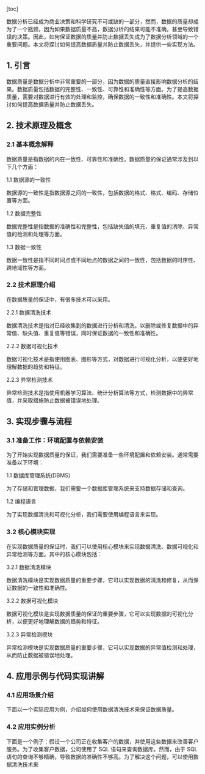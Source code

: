 
[toc]                    
                
                
数据分析已经成为商业决策和科学研究不可或缺的一部分，然而，数据的质量却成为了一个瓶颈，因为如果数据质量不高，数据分析的结果可能不准确，甚至导致错误的决策。因此，如何保证数据的质量并防止数据丢失成为了数据分析领域的一个重要问题。本文将探讨如何提高数据质量并防止数据丢失，并提供一些实现方法。

## 1. 引言

数据质量是数据分析中非常重要的一部分，因为数据的质量直接影响数据分析的结果。数据质量包括数据的完整性、一致性、可靠性和准确性等方面。为了提高数据质量，需要对数据进行有效的处理和监控，确保数据的一致性和准确性。本文将探讨如何提高数据质量并防止数据丢失。

## 2. 技术原理及概念

### 2.1 基本概念解释

数据质量是指数据的内在一致性、可靠性和准确性。数据质量的保证通常涉及到以下几个方面：

1.1 数据源的一致性

数据源的一致性是指数据源之间的一致性，包括数据的格式、格式、编码、存储位置等方面。

1.2 数据完整性

数据完整性是指数据的准确性和完整性，包括缺失值的填充、重复值的消除、异常值的检测和处理等方面。

1.3 数据一致性

数据一致性是指不同时间点或不同地点的数据之间的一致性，包括数据的时序性、跨地域性等方面。

### 2.2 技术原理介绍

在数据质量的保证中，有很多技术可以采用。

2.2.1 数据清洗技术

数据清洗技术是指对已经收集到的数据进行分析和清洗，以删除或修复数据中的异常值、缺失值、重复值等错误，同时保证数据的一致性和准确性。

2.2.2 数据可视化技术

数据可视化技术是指使用图表、图形等方式，对数据进行可视化分析，以便更好地理解数据的趋势和特征。

2.2.3 异常检测技术

异常检测技术是指使用机器学习算法、统计分析算法等方式，检测数据中的异常值，并采取措施防止数据被错误地处理。

## 3. 实现步骤与流程

### 3.1 准备工作：环境配置与依赖安装

为了开始实现数据质量的保证，我们需要准备一些环境配置和依赖安装。通常需要准备以下环境：

1.1 数据库管理系统(DBMS)

为了存储和管理数据，我们需要一个数据库管理系统来支持数据存储和查询。

1.2 编程语言

为了实现数据清洗和可视化分析，我们需要使用编程语言来实现。

### 3.2 核心模块实现

在实现数据质量的保证时，我们可以使用核心模块来实现数据清洗、数据可视化和异常检测等方面。其中的核心模块包括：

3.2.1 数据清洗模块

数据清洗模块是实现数据质量的重要步骤，它可以实现数据的清洗和修复，从而保证数据的一致性和准确性。

3.2.2 数据可视化模块

数据可视化模块是实现数据质量的保证的重要步骤，它可以实现数据的可视化分析，以便更好地理解数据的趋势和特征。

3.2.3 异常检测模块

异常检测模块是实现数据质量的重要步骤，它可以实现数据的异常值检测和处理，从而防止数据被错误地处理。

## 4. 应用示例与代码实现讲解

### 4.1 应用场景介绍

下面以一个实际应用为例，介绍如何使用数据清洗技术来保证数据质量。

### 4.2 应用实例分析

下面是一个例子：假设一个公司正在收集客户的数据，并使用这些数据来改善客户服务。为了收集客户数据，公司使用了 SQL 语句来查询数据库。然而，由于 SQL 语句的查询不够精确，导致数据的准确性不够高。为了解决这个问题，可以使用数据清洗技术来

